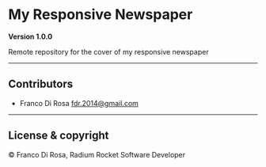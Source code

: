 # My Responsive Newspaper

**Version 1.0.0**

Remote repository for the cover of my responsive newspaper

---

## Contributors

- Franco Di Rosa <fdr.2014@gmail.com>

---

## License & copyright

© Franco Di Rosa, Radium Rocket Software Developer
